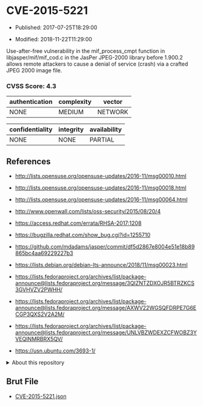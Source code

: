 # CVE-2015-5221

- Published: 2017-07-25T18:29:00

- Modified: 2018-11-22T11:29:00

Use-after-free vulnerability in the mif_process_cmpt function in libjasper/mif/mif_cod.c in the JasPer JPEG-2000 library before 1.900.2 allows remote attackers to cause a denial of service (crash) via a crafted JPEG 2000 image file.

### CVSS Score: **4.3**

| authentication | complexity | vector |
| --- | --- | --- |
| NONE | MEDIUM | NETWORK |

| confidentiality | integrity | availability |
| --- | --- | --- |
| NONE | NONE | PARTIAL |

## References

* http://lists.opensuse.org/opensuse-updates/2016-11/msg00010.html

* http://lists.opensuse.org/opensuse-updates/2016-11/msg00018.html

* http://lists.opensuse.org/opensuse-updates/2016-11/msg00064.html

* http://www.openwall.com/lists/oss-security/2015/08/20/4

* https://access.redhat.com/errata/RHSA-2017:1208

* https://bugzilla.redhat.com/show_bug.cgi?id=1255710

* https://github.com/mdadams/jasper/commit/df5d2867e8004e51e18b89865bc4aa69229227b3

* https://lists.debian.org/debian-lts-announce/2018/11/msg00023.html

* https://lists.fedoraproject.org/archives/list/package-announce@lists.fedoraproject.org/message/3QIZNTZDXOJR5BTRZKCS3GVHVZV2PWHH/

* https://lists.fedoraproject.org/archives/list/package-announce@lists.fedoraproject.org/message/AXWV22WGSQFDRPE7G6ECGP3QXS2V2A2M/

* https://lists.fedoraproject.org/archives/list/package-announce@lists.fedoraproject.org/message/UNLVBZWDEXZCFWOBZ3YVEQINMRBRX5QV/

* https://usn.ubuntu.com/3693-1/

<details>
<summary>About this repository</summary> 

  This repository is part of the project [Live Hack CVE](https://github.com/Live-Hack-CVE). Main website can be found [www.live-hack.org](https://www.live-hack.org) 
  
  Made by [Sn0wAlice](https://github.com/Sn0wAlice) for the people that care about security and need to have a feed of the latest CVEs. Hope you enjoy it, don't forget to star the repo and follow me on [Twitter](https://twitter.com/Sn0wAlice) and [Github](https://github.com/Sn0wAlice). And that is my [personnal website](https://www.alice-snow.me/)

  - [Home Page](https://github.com/Live-Hack-CVE)
  - [Framework](https://github.com/Live-Hack-CVE/cve-framework)
  - [CVE database](https://github.com/Live-Hack-CVE/full_database)
  - [Changelog](https://github.com/Live-Hack-CVE/Changelog)
</details>

## Brut File

* [CVE-2015-5221.json](https://raw.githubusercontent.com/Live-Hack-CVE/full_database/main/cves/2015/CVE-2015-5221.json)

